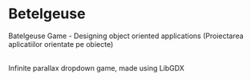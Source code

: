 # Betelgeuse
Batelgeuse Game - Designing object oriented applications (Proiectarea aplicatiilor orientate pe obiecte) <br /><br />

Infinite parallax dropdown game, made using LibGDX
